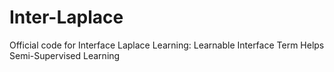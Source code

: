 # Inter-Laplace
Official code for Interface Laplace Learning: Learnable Interface Term Helps Semi-Supervised Learning

